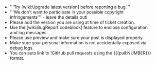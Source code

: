 * '''Try [wiki:Upgrade latest version] before reporting a bug.'''
* '''We don't want to participate in your possible copyright infringements''' - leave the details out!
* Please add the version you are using at time of ticket creation.
* Use the [wiki:BugReport codeblock] feature to enclose configuration and log messages.
* Please use preview and make sure your post is displayed properly.
* Make sure your personal information is not accidentally exposed via debug logs.
* You can auto link to !GitHub pull requests using the {{{pull:NUMBER}}} format.
